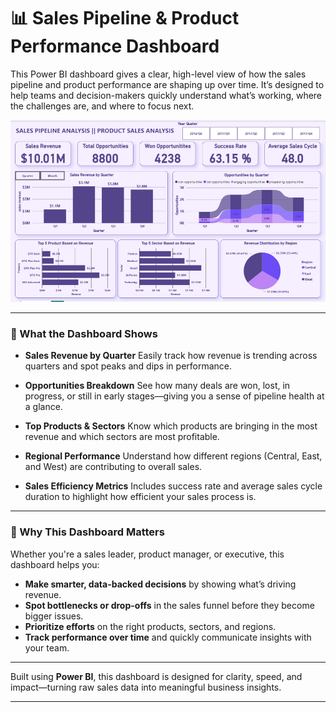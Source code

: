# 📊 Sales Pipeline & Product Performance Dashboard

This Power BI dashboard gives a clear, high-level view of how the sales pipeline and product performance are shaping up over time. It’s designed to help teams and decision-makers quickly understand what’s working, where the challenges are, and where to focus next.

![Sales Dashboard](Sales_Analysis_Dashboard.png)

---

### 🔎 What the Dashboard Shows

* **Sales Revenue by Quarter**
  Easily track how revenue is trending across quarters and spot peaks and dips in performance.

* **Opportunities Breakdown**
  See how many deals are won, lost, in progress, or still in early stages—giving you a sense of pipeline health at a glance.

* **Top Products & Sectors**
  Know which products are bringing in the most revenue and which sectors are most profitable.

* **Regional Performance**
  Understand how different regions (Central, East, and West) are contributing to overall sales.

* **Sales Efficiency Metrics**
  Includes success rate and average sales cycle duration to highlight how efficient your sales process is.

---

### 💼 Why This Dashboard Matters

Whether you're a sales leader, product manager, or executive, this dashboard helps you:

* **Make smarter, data-backed decisions** by showing what’s driving revenue.
* **Spot bottlenecks or drop-offs** in the sales funnel before they become bigger issues.
* **Prioritize efforts** on the right products, sectors, and regions.
* **Track performance over time** and quickly communicate insights with your team.

---

Built using **Power BI**, this dashboard is designed for clarity, speed, and impact—turning raw sales data into meaningful business insights.

---
